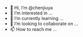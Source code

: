 - 👋 Hi, I’m @chenjiuya
- 👀 I’m interested in ...
- 🌱 I’m currently learning ...
- 💞️ I’m looking to collaborate on ...
- 📫 How to reach me ...

<!---
chenjiuya/chenjiuya is a ✨ special ✨ repository because its `README.md` (this file) appears on your GitHub profile.
You can click the Preview link to tak1e a look at your changes.
--->
